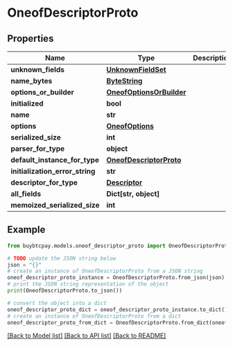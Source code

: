 # OneofDescriptorProto


## Properties

Name | Type | Description | Notes
------------ | ------------- | ------------- | -------------
**unknown_fields** | [**UnknownFieldSet**](UnknownFieldSet.md) |  | [optional] 
**name_bytes** | [**ByteString**](ByteString.md) |  | [optional] 
**options_or_builder** | [**OneofOptionsOrBuilder**](OneofOptionsOrBuilder.md) |  | [optional] 
**initialized** | **bool** |  | [optional] 
**name** | **str** |  | [optional] 
**options** | [**OneofOptions**](OneofOptions.md) |  | [optional] 
**serialized_size** | **int** |  | [optional] 
**parser_for_type** | **object** |  | [optional] 
**default_instance_for_type** | [**OneofDescriptorProto**](OneofDescriptorProto.md) |  | [optional] 
**initialization_error_string** | **str** |  | [optional] 
**descriptor_for_type** | [**Descriptor**](Descriptor.md) |  | [optional] 
**all_fields** | **Dict[str, object]** |  | [optional] 
**memoized_serialized_size** | **int** |  | [optional] 

## Example

```python
from buybtcpay.models.oneof_descriptor_proto import OneofDescriptorProto

# TODO update the JSON string below
json = "{}"
# create an instance of OneofDescriptorProto from a JSON string
oneof_descriptor_proto_instance = OneofDescriptorProto.from_json(json)
# print the JSON string representation of the object
print(OneofDescriptorProto.to_json())

# convert the object into a dict
oneof_descriptor_proto_dict = oneof_descriptor_proto_instance.to_dict()
# create an instance of OneofDescriptorProto from a dict
oneof_descriptor_proto_from_dict = OneofDescriptorProto.from_dict(oneof_descriptor_proto_dict)
```
[[Back to Model list]](../README.md#documentation-for-models) [[Back to API list]](../README.md#documentation-for-api-endpoints) [[Back to README]](../README.md)


